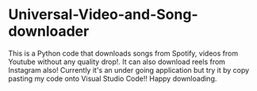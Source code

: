 # Universal-Video-and-Song-downloader
This is a Python code that downloads songs from Spotify, videos from Youtube without any quality drop!. It can also download reels from Instagram also! Currently it's an under going application but try it by copy pasting my code onto Visual Studio Code!! Happy downloading.
